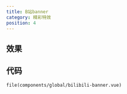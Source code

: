 ```yaml
---
title: B站banner
category: 精彩特效
position: 4
---
```


## 效果
<bilibili-banner></bilibili-banner>

## 代码
```vue{1,3-5}
file(components/global/bilibili-banner.vue)
```
